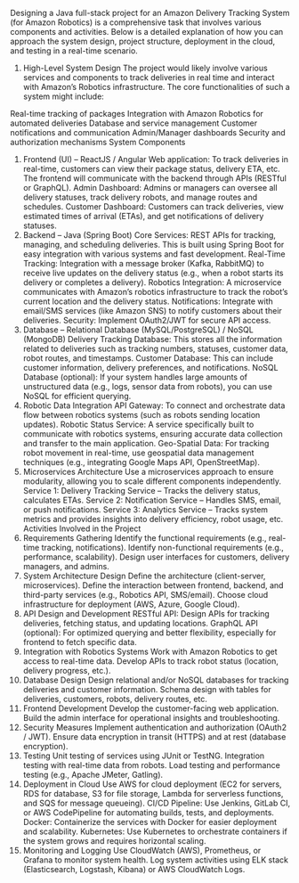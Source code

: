 Designing a Java full-stack project for an Amazon Delivery Tracking System (for Amazon Robotics) is a comprehensive task that involves various components and activities. Below is a detailed explanation of how you can approach the system design, project structure, deployment in the cloud, and testing in a real-time scenario.

1. High-Level System Design
The project would likely involve various services and components to track deliveries in real time and interact with Amazon’s Robotics infrastructure. The core functionalities of such a system might include:

Real-time tracking of packages
Integration with Amazon Robotics for automated deliveries
Database and service management
Customer notifications and communication
Admin/Manager dashboards
Security and authorization mechanisms
System Components
1. Frontend (UI) – ReactJS / Angular
Web application: To track deliveries in real-time, customers can view their package status, delivery ETA, etc. The frontend will communicate with the backend through APIs (RESTful or GraphQL).
Admin Dashboard: Admins or managers can oversee all delivery statuses, track delivery robots, and manage routes and schedules.
Customer Dashboard: Customers can track deliveries, view estimated times of arrival (ETAs), and get notifications of delivery statuses.
2. Backend – Java (Spring Boot)
Core Services: REST APIs for tracking, managing, and scheduling deliveries. This is built using Spring Boot for easy integration with various systems and fast development.
Real-Time Tracking: Integration with a message broker (Kafka, RabbitMQ) to receive live updates on the delivery status (e.g., when a robot starts its delivery or completes a delivery).
Robotics Integration: A microservice communicates with Amazon’s robotics infrastructure to track the robot’s current location and the delivery status.
Notifications: Integrate with email/SMS services (like Amazon SNS) to notify customers about their deliveries.
Security: Implement OAuth2/JWT for secure API access.
3. Database – Relational Database (MySQL/PostgreSQL) / NoSQL (MongoDB)
Delivery Tracking Database: This stores all the information related to deliveries such as tracking numbers, statuses, customer data, robot routes, and timestamps.
Customer Database: This can include customer information, delivery preferences, and notifications.
NoSQL Database (optional): If your system handles large amounts of unstructured data (e.g., logs, sensor data from robots), you can use NoSQL for efficient querying.
4. Robotic Data Integration
API Gateway: To connect and orchestrate data flow between robotics systems (such as robots sending location updates).
Robotic Status Service: A service specifically built to communicate with robotics systems, ensuring accurate data collection and transfer to the main application.
Geo-Spatial Data: For tracking robot movement in real-time, use geospatial data management techniques (e.g., integrating Google Maps API, OpenStreetMap).
5. Microservices Architecture
Use a microservices approach to ensure modularity, allowing you to scale different components independently.
Service 1: Delivery Tracking Service – Tracks the delivery status, calculates ETAs.
Service 2: Notification Service – Handles SMS, email, or push notifications.
Service 3: Analytics Service – Tracks system metrics and provides insights into delivery efficiency, robot usage, etc.
Activities Involved in the Project
1. Requirements Gathering
Identify the functional requirements (e.g., real-time tracking, notifications).
Identify non-functional requirements (e.g., performance, scalability).
Design user interfaces for customers, delivery managers, and admins.
2. System Architecture Design
Define the architecture (client-server, microservices).
Define the interaction between frontend, backend, and third-party services (e.g., Robotics API, SMS/email).
Choose cloud infrastructure for deployment (AWS, Azure, Google Cloud).
3. API Design and Development
RESTful API: Design APIs for tracking deliveries, fetching status, and updating locations.
GraphQL API (optional): For optimized querying and better flexibility, especially for frontend to fetch specific data.
4. Integration with Robotics Systems
Work with Amazon Robotics to get access to real-time data.
Develop APIs to track robot status (location, delivery progress, etc.).
5. Database Design
Design relational and/or NoSQL databases for tracking deliveries and customer information.
Schema design with tables for deliveries, customers, robots, delivery routes, etc.
6. Frontend Development
Develop the customer-facing web application.
Build the admin interface for operational insights and troubleshooting.
7. Security Measures
Implement authentication and authorization (OAuth2 / JWT).
Ensure data encryption in transit (HTTPS) and at rest (database encryption).
8. Testing
Unit testing of services using JUnit or TestNG.
Integration testing with real-time data from robots.
Load testing and performance testing (e.g., Apache JMeter, Gatling).
9. Deployment in Cloud
Use AWS for cloud deployment (EC2 for servers, RDS for database, S3 for file storage, Lambda for serverless functions, and SQS for message queueing).
CI/CD Pipeline: Use Jenkins, GitLab CI, or AWS CodePipeline for automating builds, tests, and deployments.
Docker: Containerize the services with Docker for easier deployment and scalability.
Kubernetes: Use Kubernetes to orchestrate containers if the system grows and requires horizontal scaling.
10. Monitoring and Logging
Use CloudWatch (AWS), Prometheus, or Grafana to monitor system health.
Log system activities using ELK stack (Elasticsearch, Logstash, Kibana) or AWS CloudWatch Logs.
